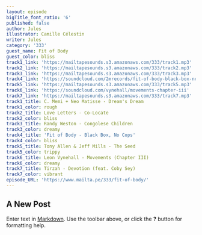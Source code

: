 ```yaml
---
layout: episode
bigTitle_font_ratio: '6'
published: false
author: Jules
illustrator: Camille Célestin
writer: Jules
category: '333'
guest_name: Fit of Body
guest_color: bliss
track1_link: 'https://mailtapesounds.s3.amazonaws.com/333/track1.mp3'
track2_link: 'https://mailtapesounds.s3.amazonaws.com/333/track2.mp3'
track3_link: 'https://mailtapesounds.s3.amazonaws.com/333/track3.mp3'
track4_link: 'https://soundcloud.com/2mrecords/fit-of-body-black-box-no-cops-2mr-037'
track5_link: 'https://mailtapesounds.s3.amazonaws.com/333/track5.mp3'
track6_link: 'https://soundcloud.com/vynehall/movements-chapter-iii'
track7_link: 'https://mailtapesounds.s3.amazonaws.com/333/track7.mp3'
track1_title: C. Memi + Neo Matisse - Dream's Dream
track1_color: rough
track2_title: Love Letters - Co-Locate
track2_color: bliss
track3_title: Randy Weston - Congolese Children
track3_color: dreamy
track4_title: 'Fit of Body - Black Box, No Cops'
track4_color: bliss
track5_title: Tony Allen & Jeff Mills - The Seed
track5_color: trippy
track6_title: Leon Vynehall - Movements (Chapter III)
track6_color: dreamy
track7_title: Tirzah - Devotion (feat. Coby Sey)
track7_color: vibrant
episode_URL: 'https://www.mailta.pe/333/fit-of-body/'
---
```

## A New Post

Enter text in [Markdown](http://daringfireball.net/projects/markdown/). Use the toolbar above, or click the **?** button for formatting help.
